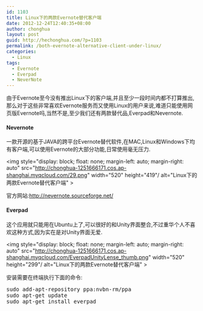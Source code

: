 ```yaml
---
id: 1103
title: Linux下的两款Evernote替代客户端
date: 2012-12-24T12:40:35+08:00
author: chonghua
layout: post
guid: http://hechonghua.com/?p=1103
permalink: /both-evernote-alternative-client-under-linux/
categories:
  - Linux
tags:
  - Evernote
  - Everpad
  - NeverNote
---
```

由于Evernote至今没有推出Linux下的客户端,并且至少一段时间内都不打算推出,那么对于这些非常喜欢Evernote服务而又使用Linux的用户来说,难道只能使用网页版Evernote吗,当然不是,至少我们还有两款替代品,Everpad和Nevernote.

<!--more-->

#### Nevernote

一款开源的基于JAVA的跨平台Evernote替代软件,在MAC,Linux和Windows下均有客户端,可以使用Evernote的大部分功能,日常使用毫无压力.

<img style="display: block; float: none; margin-left: auto; margin-right: auto" src="http://chonghua-1251666171.cos.ap-shanghai.myqcloud.com/29.png" width="520" height="419"/ alt="Linux下的两款Evernote替代客户端" > 

官方网站:<a title="http://nevernote.sourceforge.net/" href="http://nevernote.sourceforge.net/" target="_blank">http://nevernote.sourceforge.net/</a>

#### Everpad

这个应用就只能用在Ubuntu上了,可以很好的和Unity界面整合,不过重华个人不喜欢这种方式,因为实在是对Unity界面无爱.

<img style="display: block; float: none; margin-left: auto; margin-right: auto" src="http://chonghua-1251666171.cos.ap-shanghai.myqcloud.com/EverpadUnityLense_thumb.png" width="520" height="299"/ alt="Linux下的两款Evernote替代客户端" > 

安装需要在终端执行下面的命令:

<pre class="brush: python; toolbar: false">sudo add-apt-repository ppa:nvbn-rm/ppa
sudo apt-get update
sudo apt-get install everpad</pre>